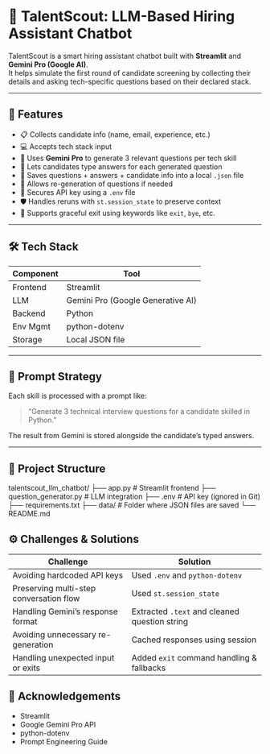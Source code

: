 # 🤖 TalentScout: LLM-Based Hiring Assistant Chatbot

TalentScout is a smart hiring assistant chatbot built with **Streamlit** and **Gemini Pro (Google AI)**.  
It helps simulate the first round of candidate screening by collecting their details and asking tech-specific questions based on their declared stack.

---

## 🚀 Features

- 📋 Collects candidate info (name, email, experience, etc.)
- 💻 Accepts tech stack input
- 🧠 Uses **Gemini Pro** to generate 3 relevant questions per tech skill
- 📝 Lets candidates type answers for each generated question
- 💾 Saves questions + answers + candidate info into a local `.json` file
- 🔁 Allows re-generation of questions if needed
- 🔐 Secures API key using a `.env` file
- 🛡️ Handles reruns with `st.session_state` to preserve context
- 👋 Supports graceful exit using keywords like `exit`, `bye`, etc.

---

## 🛠 Tech Stack

| Component | Tool |
|----------|------|
| Frontend | Streamlit |
| LLM      | Gemini Pro (Google Generative AI) |
| Backend  | Python |
| Env Mgmt | python-dotenv |
| Storage  | Local JSON file |

---

## 🧠 Prompt Strategy

Each skill is processed with a prompt like:

> “Generate 3 technical interview questions for a candidate skilled in Python.”

The result from Gemini is stored alongside the candidate’s typed answers.

---

## 📂 Project Structure

talentscout_llm_chatbot/
├── app.py # Streamlit frontend
├── question_generator.py # LLM integration
├── .env # API key (ignored in Git)
├── requirements.txt
├── data/ # Folder where JSON files are saved
└── README.md

## ⚙️ Challenges & Solutions

| Challenge                               | Solution                                      |
| --------------------------------------- | --------------------------------------------- |
| Avoiding hardcoded API keys             | Used `.env` and `python-dotenv`               |
| Preserving multi-step conversation flow | Used `st.session_state`                       |
| Handling Gemini’s response format       | Extracted `.text` and cleaned question string |
| Avoiding unnecessary re-generation      | Cached responses using session                |
| Handling unexpected input or exits      | Added `exit` command handling & fallbacks     |


## 🙌 Acknowledgements

- Streamlit
- Google Gemini Pro API
- python-dotenv
- Prompt Engineering Guide